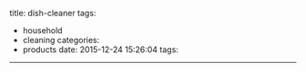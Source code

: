 title: dish-cleaner
tags:
  - household
  - cleaning
categories:
  - products
date: 2015-12-24 15:26:04
tags:
---
